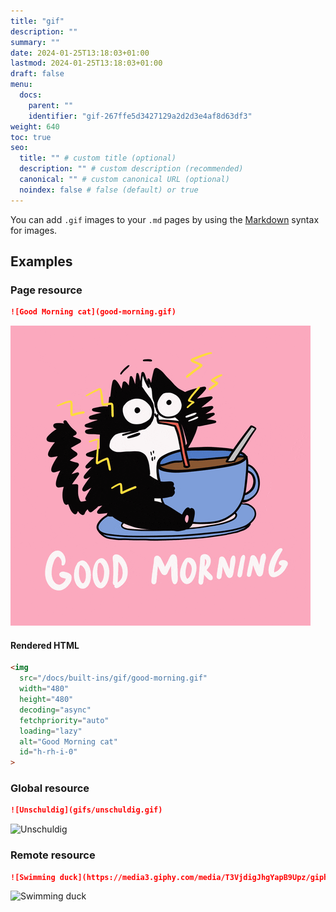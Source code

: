 ```yaml
---
title: "gif"
description: ""
summary: ""
date: 2024-01-25T13:18:03+01:00
lastmod: 2024-01-25T13:18:03+01:00
draft: false
menu:
  docs:
    parent: ""
    identifier: "gif-267ffe5d3427129a2d2d3e4af8d63df3"
weight: 640
toc: true
seo:
  title: "" # custom title (optional)
  description: "" # custom description (recommended)
  canonical: "" # custom canonical URL (optional)
  noindex: false # false (default) or true
---
```


You can add `.gif` images to your `.md` pages by using the [Markdown](https://daringfireball.net/projects/markdown/syntax#img) syntax for images.

## Examples

### Page resource

```md
![Good Morning cat](good-morning.gif)
```

![Good Morning cat](good-morning.gif)

#### Rendered HTML

```html
<img
  src="/docs/built-ins/gif/good-morning.gif"
  width="480"
  height="480"
  decoding="async"
  fetchpriority="auto"
  loading="lazy"
  alt="Good Morning cat"
  id="h-rh-i-0"
>
```

### Global resource

```md
![Unschuldig](gifs/unschuldig.gif)
```

![Unschuldig](gifs/unschuldig.gif)

### Remote resource

```md
![Swimming duck](https://media3.giphy.com/media/T3VjdigJhgYapB9Upz/giphy.gif)
```

![Swimming duck](https://media3.giphy.com/media/T3VjdigJhgYapB9Upz/giphy.gif)
